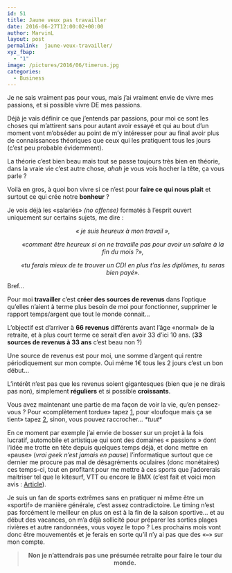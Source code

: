 ```yaml
---
id: 51
title: Jaune veux pas travailler
date: 2016-06-27T12:00:02+00:00
author: MarvinL
layout: post
permalink:  jaune-veux-travailler/
xyz_fbap:
  - "1"
image: /pictures/2016/06/timerun.jpg
categories:
  - Business
---
```

Je ne sais vraiment pas pour vous, mais j’ai vraiment envie de vivre mes passions, et si possible vivre DE mes passions.
  
Déjà je vais définir ce que j’entends par passions, pour moi ce sont les choses qui m’attirent sans pour autant avoir essayé et qui au bout d’un moment vont m’obséder au point de m’y intéresser pour au final avoir plus de connaissances théoriques que ceux qui les pratiquent tous les jours (c’est peu probable évidemment).
  
La théorie c’est bien beau mais tout se passe toujours très bien en théorie, dans la vraie vie c’est autre chose, _ahah_ je vous vois hocher la tête, ça vous parle ?
  
Voilà en gros, à quoi bon vivre si ce n’est pour **faire ce qui nous plait** et surtout ce qui crée notre **bonheur** ?
  
Je vois déjà les «salariés» _(no offense)_ formatés à l’esprit ouvert uniquement sur certains sujets, me dire :

<p style="padding-left: 30px; text-align: center;">
  <em>« je suis heureux à mon travail »,</em>
</p>

<p style="padding-left: 30px; text-align: center;">
  <em>«comment être heureux si on ne travaille pas pour avoir un salaire à la fin du mois ?»,</em>
</p>

<p style="padding-left: 30px; text-align: center;">
  <em>«tu ferais mieux de te trouver un CDI en plus t’as les diplômes, tu seras bien payé».</em>
</p>

Bref…
  
Pour moi **travailler** c’est **créer des sources de revenus** dans l’optique qu’elles n’aient à terme plus besoin de moi pour fonctionner, supprimer le rapport temps/argent que tout le monde connait…
  
L’objectif est d’arriver à **66 revenus** différents avant l’âge «normal» de la retraite, et à plus court terme ce serait d’en avoir 33 d’ici 10 ans. (**33 sources de revenus à 33 ans** c’est beau non ?)
  
Une source de revenus est pour moi, une somme d’argent qui rentre périodiquement sur mon compte. Oui même 1€ tous les 2 jours c’est un bon début…
  
L’intérêt n’est pas que les revenus soient gigantesques (bien que je ne dirais pas non), simplement **réguliers** et si possible **croissants**.
  
Vous avez maintenant une partie de ma façon de voir la vie, qu’en pensez-vous ? Pour «complètement tordue» tapez <span style="text-decoration: underline;">1</span>, pour «loufoque mais ça se tient» tapez <span style="text-decoration: underline;">2</span>, sinon, vous pouvez raccrocher… _\*tuut\*_
  
En ce moment par exemple j’ai envie de bosser sur un projet à la fois lucratif, automobile et artistique qui sont des domaines « passions » dont l’idée me trotte en tête depuis quelques temps déjà, et donc mettre en «pause» (_vrai geek n’est jamais en pause_) l’informatique surtout que ce dernier me procure pas mal de désagréments oculaires (donc monétaires) ces temps-ci, tout en profitant pour me mettre à ces sports que j’adorerais maitriser tel que le kitesurf, VTT ou encore le BMX (c&rsquo;est fait et voici mon avis : <a href="https://jauneattitude.fr/yellow-rider-bmx/" target="_blank">Article</a>).

Je suis un fan de sports extrêmes sans en pratiquer ni même être un «sportif» de manière générale, c’est assez contradictoire. Le timing n’est pas forcément le meilleur en plus on est à la fin de la saison sportive… et au début des vacances, on m’a déjà sollicité pour préparer les sorties plages rivières et autre randonnées, vous voyez le topo ? Les prochains mois vont donc être mouvementés et je ferais en sorte qu’il n’y ai pas que des «**&#8211;**» sur mon compte.

> <p style="text-align: center;">
>   <strong>Non je n’attendrais pas une présumée retraite pour faire le tour du monde.</strong>
> </p>
